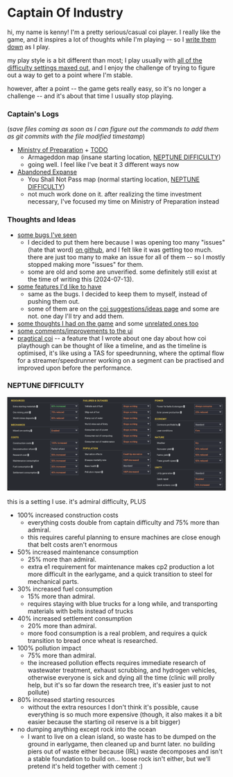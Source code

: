 # Captain Of Industry

hi, my name is kenny! I'm a pretty serious/casual coi player. I really like the game, and it inspires a lot of thoughts while I'm playing -- so I [write them down](#thoughts-and-ideas) as I play.

my play style is a bit different than most; I play usually with [all of the difficulty settings maxed out](#neptune-difficulty), and I enjoy the challenge of trying to figure out a way to get to a point where I'm stable.

however, after a point -- the game gets really easy, so it's no longer a challenge -- and it's about that time I usually stop playing.

### Captain's Logs

(*save files coming as soon as I can figure out the commands to add them as git commits with the file modified timestamp*)

- [Ministry of Preparation](/clogs/Ministry%20of%20Preparation.md) + [TODO](/clogs/Ministry%20of%20Preparation%20TODO.md)
	- Armageddon map (insane starting location, [NEPTUNE DIFFICULTY](#neptune-difficulty))
	- going well. I feel like I've beat it 3 different ways now
- [Abandoned Expanse](/clogs/Abandoned%20Expanse.md)
	- You Shall Not Pass map (normal starting location, [NEPTUNE DIFFICULTY](#neptune-difficulty))
	- not much work done on it. after realizing the time investment necessary, I've focused my time on Ministry of Preparation instead

### Thoughts and Ideas

- [some bugs I've seen](/coi-bugs.md)
	- I decided to put them here because I was opening too many "issues" (hate that word) [on github](https://github.com/MaFi-Games/Captain-of-Industry-issues/issues/created_by/kennyb), and I felt like it was getting too much. there are just too many to make an issue for all of them -- so I mostly stopped making more "issues" for them.
	- some are old and some are unverified. some definitely still exist at the time of writing this (2024-07-13).
- [some features I'd like to have](/coi-features.md)
	- same as the bugs. I decided to keep them to myself, instead of pushing them out.
	- some of them are on the [coi suggestions/ideas page](https://ideas.captain-of-industry.com/) and some are not. one day I'll try and add them.
- [some thoughts I had on the game](/coi-thoughts.md) and some [unrelated ones too](/unrelated-thoughts.md)
- [some comments/improvements to the ui](/coi-ui.md)
- [pragtical coi](/pragtical-coi.md) -- a feature that I wrote about one day about how coi playthough can be thought of like a timeline, and as the timeline is optimised, it's like using a TAS for speedrunning, where the optimal flow for a streamer/speedrunner working on a segment can be practised and improved upon before the performance.

### NEPTUNE DIFFICULTY

![NEPTUNE DIFFICULTY](img/neptune-difficulty.png)

this is a setting I use. it's admiral difficulty, PLUS
- 100% increased construction costs
	- everything costs double from captain difficulty and 75% more than admiral.
	- this requires careful planning to ensure machines are close enough that belt costs aren't enormous 
- 50% increased maintenance consumption
	- 25% more than admiral.
	- extra e1 requirement for maintenance makes cp2 production a lot more difficult in the earlygame, and a quick transition to steel for mechanical parts.
- 30% increased fuel consumption
	- 15% more than admiral.
	- requires staying with blue trucks for a long while, and transporting materials with belts instead of trucks
- 40% increased settlement consumption
	- 20% more than admiral.
	- more food consumption is a real problem, and requires a quick transition to bread once wheat is researched.
- 100% pollution impact
	- 75% more than admiral.
	- the increased pollution effects requires immediate research of wastewater treatment, exhaust scrubbing, and hydrogen vehicles, otherwise everyone is sick and dying all the time (clinic will prolly help, but it's so far down the research tree, it's easier just to not pollute)
- 80% increased starting resources
	- without the extra resources I don't think it's possible, cause everything is so much more expensive (though, it also makes it a bit easier because the starting oil reserve is a bit bigger)
- no dumping anything except rock into the ocean
	- I want to live on a clean island, so waste has to be dumped on the ground in earlygame, then cleaned up and burnt later. no building piers out of waste either because (IRL) waste decomposes and isn't a stable foundation to build on... loose rock isn't either, but we'll pretend it's held together with cement :)
